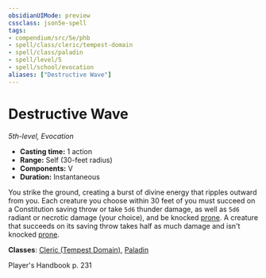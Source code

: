 ```yaml
---
obsidianUIMode: preview
cssclass: json5e-spell
tags:
- compendium/src/5e/phb
- spell/class/cleric/tempest-domain
- spell/class/paladin
- spell/level/5
- spell/school/evocation
aliases: ["Destructive Wave"]
---
```

# Destructive Wave
*5th-level, Evocation*  

- **Casting time:** 1 action
- **Range:** Self (30-feet radius)
- **Components:** V
- **Duration:** Instantaneous

You strike the ground, creating a burst of divine energy that ripples outward from you. Each creature you choose within 30 feet of you must succeed on a Constitution saving throw or take `5d6` thunder damage, as well as `5d6` radiant or necrotic damage (your choice), and be knocked [prone](../../../Rules%20&%20Options/5e%20Rules/conditions.md##prone). A creature that succeeds on its saving throw takes half as much damage and isn't knocked [prone](../../../Rules%20&%20Options/5e%20Rules/conditions.md##prone).

**Classes**: [Cleric (Tempest Domain)](../../classes/cleric-tempest-domain.md#), [Paladin](../../classes/paladin.md#)

Player's Handbook p. 231